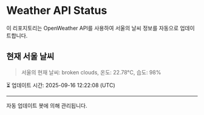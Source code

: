
# Weather API Status

이 리포지토리는 OpenWeather API를 사용하여 서울의 날씨 정보를 자동으로 업데이트합니다.

## 현재 서울 날씨
> 서울의 현재 날씨: broken clouds, 온도: 22.78°C, 습도: 98%

⏳ 업데이트 시간: 2025-09-16 12:22:08 (UTC)

---
자동 업데이트 봇에 의해 관리됩니다.
